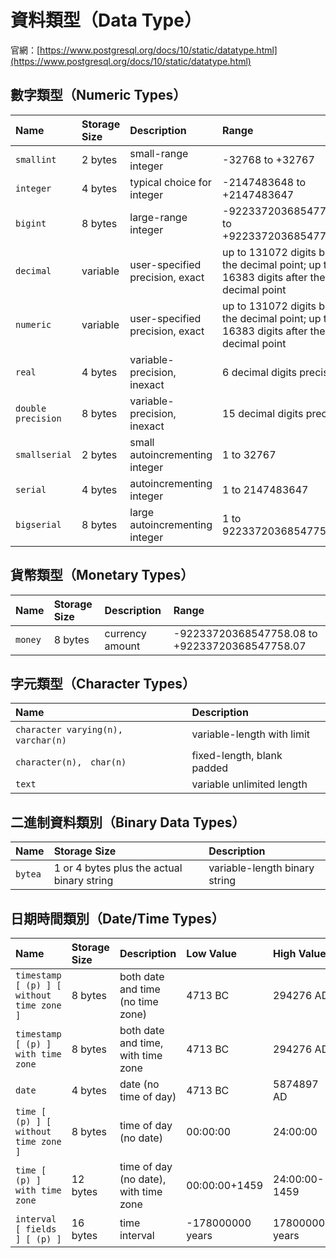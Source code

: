 # 資料類型（Data Type）

官網：[https://www.postgresql.org/docs/10/static/datatype.html](https://www.postgresql.org/docs/10/static/datatype.html)

## 數字類型（Numeric Types）

| Name | Storage Size | Description | Range |
| :--- | :--- | :--- | :--- |
| `smallint` | 2 bytes | small-range integer | -32768 to +32767 |
| `integer` | 4 bytes | typical choice for integer | -2147483648 to +2147483647 |
| `bigint` | 8 bytes | large-range integer | -9223372036854775808 to +9223372036854775807 |
| `decimal` | variable | user-specified precision, exact | up to 131072 digits before the decimal point; up to 16383 digits after the decimal point |
| `numeric` | variable | user-specified precision, exact | up to 131072 digits before the decimal point; up to 16383 digits after the decimal point |
| `real` | 4 bytes | variable-precision, inexact | 6 decimal digits precision |
| `double precision` | 8 bytes | variable-precision, inexact | 15 decimal digits precision |
| `smallserial` | 2 bytes | small autoincrementing integer | 1 to 32767 |
| `serial` | 4 bytes | autoincrementing integer | 1 to 2147483647 |
| `bigserial` | 8 bytes | large autoincrementing integer | 1 to 9223372036854775807 |

## 貨幣類型（Monetary Types）

| Name | Storage Size | Description | Range |
| :--- | :--- | :--- | :--- |
| `money` | 8 bytes | currency amount | -92233720368547758.08 to +92233720368547758.07 |

## 字元類型（Character Types）

| Name | Description |
| :--- | :--- |
| `character varying(n),　varchar(n)` | variable-length with limit |
| `character(n),　char(n)` | fixed-length, blank padded |
| `text` | variable unlimited length |

## 二進制資料類別（Binary Data Types）

| Name | Storage Size | Description |
| :--- | :--- | :--- |
| `bytea` | 1 or 4 bytes plus the actual binary string | variable-length binary string |



## 日期時間類別（Date/Time Types）

| Name | Storage Size | Description | Low Value | High Value | Resolution |
| :--- | :--- | :--- | :--- | :--- | :--- |
| `timestamp [ (p) ] [ without time zone ]` | 8 bytes | both date and time \(no time zone\) | 4713 BC | 294276 AD | 1 microsecond |
| `timestamp [ (p) ] with time zone` | 8 bytes | both date and time, with time zone | 4713 BC | 294276 AD | 1 microsecond |
| `date` | 4 bytes | date \(no time of day\) | 4713 BC | 5874897 AD | 1 day |
| `time [ (p) ] [ without time zone ]` | 8 bytes | time of day \(no date\) | 00:00:00 | 24:00:00 | 1 microsecond |
| `time [ (p) ] with time zone` | 12 bytes | time of day \(no date\), with time zone | 00:00:00+1459 | 24:00:00-1459 | 1 microsecond |
| `interval [ fields ] [ (p) ]` | 16 bytes | time interval | -178000000 years | 178000000 years | 1 microsecond |



